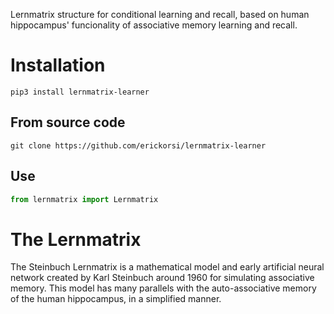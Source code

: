 Lernmatrix structure for conditional learning and recall, based on human hippocampus' funcionality of associative memory learning and recall.

# Installation

```
pip3 install lernmatrix-learner
```

## From source code

```
git clone https://github.com/erickorsi/lernmatrix-learner
```

## Use

```python
from lernmatrix import Lernmatrix
```

# The Lernmatrix

The Steinbuch Lernmatrix is a mathematical model and early artificial neural network created by Karl Steinbuch around 1960 for simulating associative memory. This model has many parallels with the auto-associative memory of the human hippocampus, in a simplified manner.